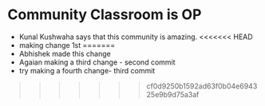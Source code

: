 # Community Classroom is OP

- Kunal Kushwaha says that this community is amazing.
<<<<<<< HEAD
- making change 1st
=======
- Abhishek made this change
- Agaian making a third change - second commit
- try making a fourth change- third commit

>>>>>>> cf0d9250b1592ad63f0b04e694325e9b9d75a3af
